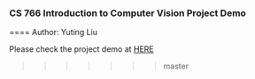 ### CS 766 Introduction to Computer Vision Project Demo
====
Author: Yuting Liu

Please check the project demo at [HERE](https://fishball1121.github.io/Contour-Detection)
>>>>>>> master
